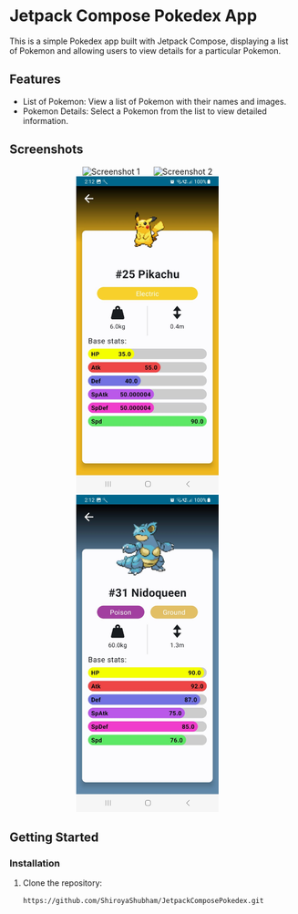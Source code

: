 # Jetpack Compose Pokedex App

This is a simple Pokedex app built with Jetpack Compose, displaying a list of Pokemon and allowing users to view details for a particular Pokemon.

## Features

- List of Pokemon: View a list of Pokemon with their names and images.
- Pokemon Details: Select a Pokemon from the list to view detailed information.

## Screenshots

<div align="center">
  <img src="Screenshot/PokemonList" width="250" alt="Screenshot 1" style="margin-right: 20px;">
  <img src="Screenshot/SearhScreen.jpeg" width="250" alt="Screenshot 2" style="margin-right: 20px;">
  <img src="Screenshot/PokemonDetail.jpeg" width="250" alt="Screenshot 3" style="margin-right: 20px;">
  <img src="Screenshot/PokemonDetail2.jpeg" width="250" alt="Screenshot 3" style="margin-right: 20px;">
</div>


## Getting Started

### Installation

1. Clone the repository:

   ```bash
   https://github.com/ShiroyaShubham/JetpackComposePokedex.git

